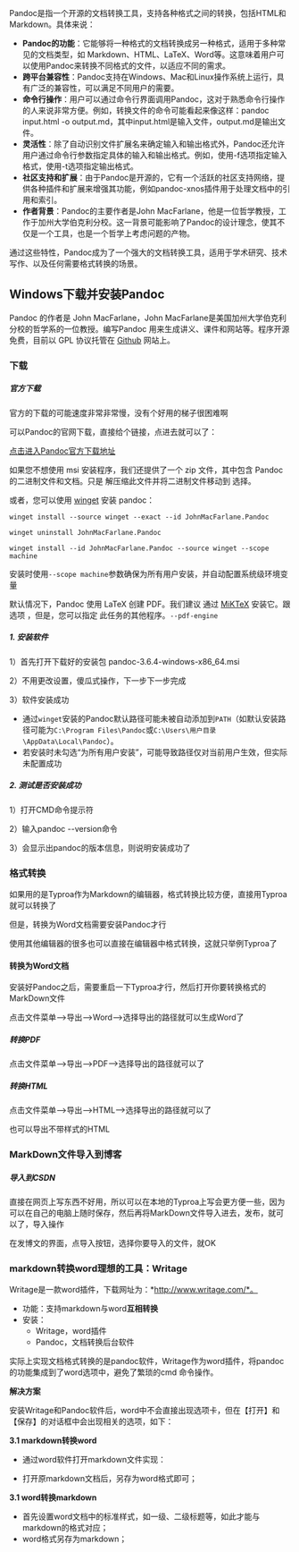 Pandoc是指一个开源的文档转换工具，支持各种格式之间的转换，包括HTML和Markdown。具体来说：

- **Pandoc的功能**：它能够将一种格式的文档转换成另一种格式，适用于多种常见的文档类型，如 Markdown、HTML、LaTeX、Word等。这意味着用户可以使用Pandoc来转换不同格式的文件，以适应不同的需求。
- **跨平台兼容性**：Pandoc支持在Windows、Mac和Linux操作系统上运行，具有广泛的兼容性，可以满足不同用户的需要。
- **命令行操作**：用户可以通过命令行界面调用Pandoc，这对于熟悉命令行操作的人来说非常方便。例如，转换文件的命令可能看起来像这样：pandoc input.html -o output.md，其中input.html是输入文件，output.md是输出文件。
- **灵活性**：除了自动识别文件扩展名来确定输入和输出格式外，Pandoc还允许用户通过命令行参数指定具体的输入和输出格式。例如，使用-f选项指定输入格式，使用-t选项指定输出格式。
- **社区支持和扩展**：由于Pandoc是开源的，它有一个活跃的社区支持网络，提供各种插件和扩展来增强其功能，例如pandoc-xnos插件用于处理文档中的引用和索引。
- **作者背景**：Pandoc的主要作者是John MacFarlane，他是一位哲学教授，工作于加州大学伯克利分校。这一背景可能影响了Pandoc的设计理念，使其不仅是一个工具，也是一个哲学上考虑问题的产物。

通过这些特性，Pandoc成为了一个强大的文档转换工具，适用于学术研究、技术写作、以及任何需要格式转换的场景。

## Windows下载并安装Pandoc

Pandoc 的作者是 John MacFarlane，John MacFarlane是美国加州大学伯克利分校的哲学系的一位教授。编写Pandoc 用来生成讲义、课件和网站等。程序开源免费，目前以 GPL 协议托管在 [Github](https://so.csdn.net/so/search?q=Github&spm=1001.2101.3001.7020) 网站上。

### 下载

##### 官方下载

官方的下载的可能速度非常非常慢，没有个好用的梯子很困难啊

可以Pandoc的官网下载，直接给个链接，点进去就可以了：

[点击进入Pandoc官方下载地址](https://www.pandoc.org/installing.html)



如果您不想使用 msi 安装程序，我们还提供了一个 zip 文件，其中包含 Pandoc 的二进制文件和文档。只是 解压缩此文件并将二进制文件移动到 选择。

或者，您可以使用 [winget](https://github.com/microsoft/winget-pkgs) 安装 pandoc：

```
winget install --source winget --exact --id JohnMacFarlane.Pandoc
```

```
winget uninstall JohnMacFarlane.Pandoc
```

```
winget install --id JohnMacFarlane.Pandoc --source winget --scope machine
```

安装时使用`--scope machine`参数确保为所有用户安装，并自动配置系统级环境变量

默认情况下，Pandoc 使用 LaTeX 创建 PDF。我们建议 通过 [MiKTeX](https://miktex.org/) 安装它。跟 选项 ，但是，您可以指定 此任务的其他程序。`--pdf-engine`

##### 1. 安装软件

1）首先打开下载好的安装包 pandoc-3.6.4-windows-x86_64.msi

2）不用更改设置，傻瓜式操作，下一步下一步完成

3）软件安装成功

- 通过`winget`安装的Pandoc默认路径可能未被自动添加到`PATH`（如默认安装路径可能为`C:\Program Files\Pandoc`或`C:\Users\用户目录\AppData\Local\Pandoc`）。
- 若安装时未勾选“为所有用户安装”，可能导致路径仅对当前用户生效，但实际未配置成功

##### 2. 测试是否安装成功

1）打开CMD命令提示符

2）输入pandoc --version命令

3）会显示出pandoc的版本信息，则说明安装成功了

### 格式转换

如果用的是Typroa作为Markdown的编辑器，格式转换比较方便，直接用Typroa就可以转换了

但是，转换为Word文档需要安装Pandoc才行

使用其他编辑器的很多也可以直接在编辑器中格式转换，这就只举例Typroa了

#### 转换为Word文档

安装好Pandoc之后，需要重启一下Typroa才行，然后打开你要转换格式的MarkDown文件

点击文件菜单–>导出–>Word–>选择导出的路径就可以生成Word了

##### 转换PDF

点击文件菜单–>导出–>PDF–>选择导出的路径就可以了

##### 转换HTML

点击文件菜单–>导出–>HTML–>选择导出的路径就可以了

也可以导出不带样式的HTML

### MarkDown文件导入到博客

##### 导入到CSDN

直接在网页上写东西不好用，所以可以在本地的Typroa上写会更方便一些，因为可以在自己的电脑上随时保存，然后再将MarkDown文件导入进去，发布，就可以了，导入操作

在发博文的界面，点导入按钮，选择你要导入的文件，就OK





### markdown转换word理想的工具：Writage

Writage是一款word插件，下载网址为：*http://www.writage.com/*。

- 功能：支持markdown与word**互相转换**
- 安装：
  - Writage，word插件
  - Pandoc，文档转换后台软件

实际上实现文档格式转换的是pandoc软件，Writage作为word插件，将pandoc的功能集成到了word选项中，避免了繁琐的cmd
命令操作。

 **解决方案**

安装Writage和Pandoc软件后，word中不会直接出现选项卡，但在【打开】和【保存】的对话框中会出现相关的选项，如下：

**3.1 markdown转换word**

- 通过word软件打开markdown文件实现：



- 打开原markdown文档后，另存为word格式即可；

**3.1 word转换markdown**

- 首先设置word文档中的标准样式，如一级、二级标题等，如此才能与markdown的格式对应；
- word格式另存为markdown；

